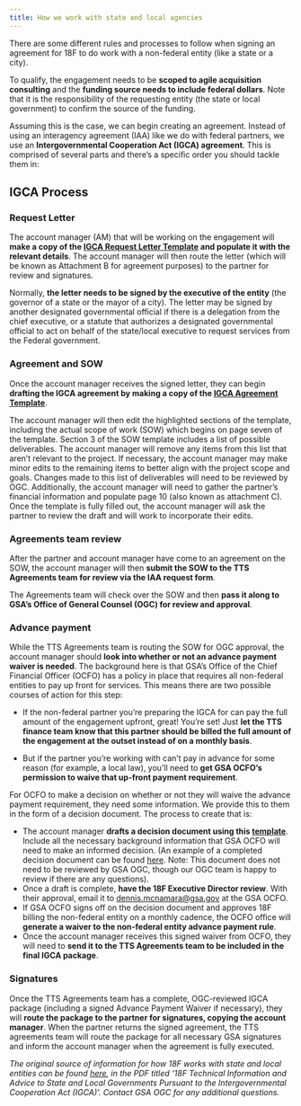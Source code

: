 ```yaml
---
title: How we work with state and local agencies
---
```


There are some different rules and processes to follow when signing an agreement for 18F to do work with a non-federal entity (like a state or a city). 

To qualify, the engagement needs to be **scoped to agile acquisition consulting** and the **funding source needs to include federal dollars**. Note that it is the responsibility of the requesting entity (the state or local government) to confirm the source of the funding.

Assuming this is the case, we can begin creating an agreement. Instead of using an interagency agreement (IAA) like we do with federal partners, we use an **Intergovernmental Cooperation Act (IGCA) agreement**. This is comprised of several parts and there’s a specific order you should tackle them in:

## IGCA Process 

### Request Letter

The account manager (AM) that will be working on the engagement will **make a copy of the [IGCA Request Letter Template](https://docs.google.com/document/d/1e0DemPw6PCMjPDsIF8QYzWvI2n8Ow8bv9HNvtD7eR3A/edit) and populate it with the relevant details**. The account manager will then route the letter (which will be known as Attachment B for agreement purposes) to the partner for review and signatures. 

Normally, **the letter needs to be signed by the executive of the entity** (the governor of a state or the mayor of a city). The letter may be signed by another designated governmental official if there is a delegation from the chief executive, or a statute that authorizes a designated governmental official to act on behalf of the state/local executive to request services from the Federal government. 

### Agreement and SOW

Once the account manager receives the signed letter, they can begin **drafting the IGCA agreement by making a copy of the [IGCA Agreement Template](https://docs.google.com/document/d/1jaNxzcmVaidSKNCEfDCdNZcF6kVFRpPMbQINMpYmtoI/edit?ts=5cab85f3)**. 

The account manager will then edit the highlighted sections of the template, including the actual scope of work (SOW) which begins on page seven of the template. Section 3 of the SOW template includes a list of possible deliverables. The account manager will remove any items from this list that aren’t relevant to the project. If necessary, the account manager may make minor edits to the remaining items to better align with the project scope and goals. Changes made to this list of deliverables will need to be reviewed by OGC. Additionally, the account manager will need to gather the partner’s financial information and populate page 10 (also known as attachment C). Once the template is fully filled out, the  account manager will ask the partner to review the draft and will work to incorporate their edits.

### Agreements team review

After the partner and account manager have come to an agreement on the SOW, the account manager will then **submit the SOW to the TTS Agreements team for review via the IAA request form**.
	
The Agreements team will check over the SOW and then **pass it along to GSA’s Office of General Counsel (OGC) for review and approval**. 

### Advance payment 

While the TTS Agreements team is routing the SOW for OGC approval, the account manager should **look into whether or not an advance payment waiver is needed**. The background here is that GSA’s Office of the Chief Financial Officer (OCFO) has a policy in place that requires all non-federal entities to pay up front for services. This means there are two possible courses of action for this step:

* If the non-federal partner you’re preparing the IGCA for can pay the full amount of the engagement upfront, great! You’re set! Just **let the TTS finance team know that this partner should be billed the full amount of the engagement at the outset instead of on a monthly basis**. 

* But if the partner you’re working with can’t pay in advance for some reason (for example, a local law), you’ll need to **get GSA OCFO’s permission to waive that up-front payment requirement**. 

For OCFO to make a decision on whether or not they will waive the advance payment requirement, they need some information. We provide this to them in the form of a decision document. The process to create that is: 

* The account manager **drafts a decision document using this [template](https://docs.google.com/document/d/1IZ594KxIg_KD4i4KCWJpnbCsvASOZFfT9mx5djDrG7g/edit)**. Include all the necessary background information that GSA OCFO will need to make an informed decision. (An example of a completed decision document can be found [here](https://drive.google.com/file/d/1ln9Br7o0dHUOKlT8EdjZw2WN1NPgLk8E/view?usp=sharing). Note: This document does not need to be reviewed by GSA OGC, though our OGC team is happy to review if there are any questions). 
* Once a draft is complete, **have the 18F Executive Director review**. With their approval, email it to dennis.mcnamara@gsa.gov at the GSA OCFO. 
* If GSA OCFO signs off on the decision document and approves 18F billing the non-federal entity on a monthly cadence, the OCFO office will **generate a waiver to the non-federal entity advance payment rule**. 
* Once the account manager receives this signed waiver from OCFO, they will need to **send it to the TTS Agreements team to be included in the final IGCA package**.

### Signatures
Once the TTS Agreements team has a complete, OGC-reviewed IGCA package (including a signed Advance Payment Waiver if necessary), they will **route the package to the partner for signatures, copying the account manager**. When the partner returns the signed agreement, the TTS agreements team will route the package for all necessary GSA signatures and inform the account manager when the agreement is fully executed.

*The original source of information for how 18F works with state and local entities can be found [here](https://drive.google.com/drive/u/1/folders/1rV0KkJ8dS9ZFMXwsKJWWTmuidfo5gbv9), in the PDF titled ‘18F Technical Information and Advice to State and Local Governments Pursuant to the Intergovernmental Cooperation Act (IGCA)’. Contact GSA OGC for any additional questions.*
